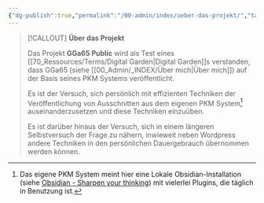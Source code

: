 ```yaml
---
{"dg-publish":true,"permalink":"/00-admin/index/ueber-das-projekt/","tags":["class/outcome"],"noteIcon":""}
---
```




> [!CALLOUT]   **Über das Projekt**
> 
> Das Projekt **GGa65 Public** wird als Test eines [[70_Ressources/Terms/Digital Garden\|Digital Garden]]s verstanden, dass GGa65 (siehe [[00_Admin/_INDEX/Über mich\|Über mich]]) auf der Basis seines PKM Systems veröffentlicht.
> 
> Es ist der Versuch, sich persönlich mit effizienten Techniken der Veröffentlichung von Ausschnitten aus dem eigenen PKM System[^1] auseinanderzusetzen und diese Techniken einzuüben.
> 
> Es ist darüber hinaus der Versuch, sich in einem längeren Selbstversuch der Frage zu nähern, inwieweit neben Wordpress andere Techniken in den persönlichen Dauergebrauch übernommen werden können.   
>    
  


[^1]: Das eigene PKM System meint hier eine Lokale Obsidian-Installation (siehe [Obsidian - Sharpen your thinking](https://obsidian.md/)) mit vielerlei Plugins, die täglich in Benutzung ist.